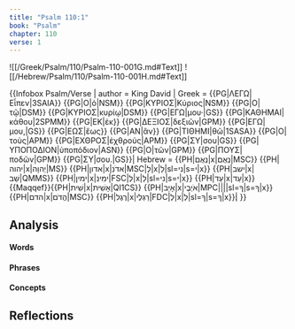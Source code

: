 ```yaml
---
title: "Psalm 110:1"
book: "Psalm"
chapter: 110
verse: 1
---
```

![[/Greek/Psalm/110/Psalm-110-001G.md#Text]]
![[/Hebrew/Psalm/110/Psalm-110-001H.md#Text]]

{{Infobox Psalm/Verse |
  author = King David |
  Greek = {{PG|ΛΕΓΩ|Εἶπεν|3SAIA}} {{PG|Ο|ὁ|NSM}} {{PG|ΚΥΡΙΟΣ|Κύριος|NSM}} {{PG|Ο|τῷ|DSM}} {{PG|ΚΥΡΙΟΣ|κυρίῳ|DSM}} {{PG|ΕΓΩ|μου·|GS}} {{PG|ΚΑΘΗΜΑΙ|κάθου|2SPMM}} {{PG|ΕΚ|ἐκ}} {{PG|ΔΕΞΙΟΣ|δεξιῶν|GPM}} {{PG|ΕΓΩ|μου,|GS}} {{PG|ΕΩΣ|ἕως}} {{PG|ΑΝ|ἂν}} {{PG|ΤΙΘΗΜΙ|θῶ|1SASA}} {{PG|Ο|τοὺς|APM}} {{PG|ΕΧΘΡΟΣ|ἐχθρούς|APM}} {{PG|ΣΥ|σου|GS}} {{PG|ΥΠΟΠΟΔΙΟΝ|ὑποπόδιον|ASN}} {{PG|Ο|τῶν|GPM}} {{PG|ΠΟΥΣ|ποδῶν|GPM}} {{PG|ΣΥ|σου.|GS}}|
  Hebrew = {{PH|נְאֻם|x|נְאֻם|MSC}} {{PH|יהוה|x|יְהוָה|MS}} {{PH|אדון|x|אדֹנִ|MSC|לְ|x|לַ|sl=ני|s=י|x}} {{PH|ישב|x|שֵׁב|QMMS}} {{PH|ימין|x|ימִינִ|FSC|לְ|x|לַ|sl=ני|s=י|x}} {{PH|עַד|x|עַד|x}}{{Maqqef}}{{PH|שִׁית|x|אָשִׁית|QI1CS}} {{PH|אָיַב|x|אֹיְבֶי|MPC||||sl=ךָ|s=ךָ|x}} {{PH|הדם|x|הֲדֹם|MSC}} {{PH|רֶגֶל|x|רַגְלֶי|FDC|לְ|x|לְ|sl=ךָ|s=ךָ|x}}׃|
}}

## Analysis

#### Words

#### Phrases

#### Concepts

## Reflections
